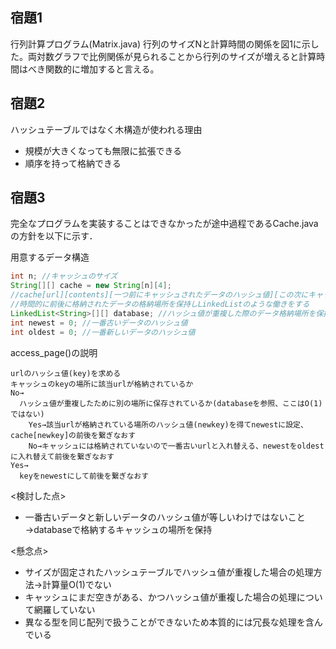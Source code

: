 ## 宿題1
行列計算プログラム(Matrix.java)
行列のサイズNと計算時間の関係を図1に示した。両対数グラフで比例関係が見られることから行列のサイズが増えると計算時間はべき関数的に増加すると言える。

## 宿題2
ハッシュテーブルではなく木構造が使われる理由
- 規模が大きくなっても無限に拡張できる
- 順序を持って格納できる

## 宿題3
完全なプログラムを実装することはできなかったが途中過程であるCache.javaの方針を以下に示す．

用意するデータ構造
```Java
int n; //キャッシュのサイズ
String[][] cache = new String[n][4]; 
//cache[url][contents][一つ前にキャッシュされたデータのハッシュ値][この次にキャッシュされたデータのハッシュ値]
//時間的に前後に格納されたデータの格納場所を保持しLinkedListのような働きをする
LinkedList<String>[][] database; //ハッシュ値が重複した際のデータ格納場所を保持するデータベース
int newest = 0; //一番古いデータのハッシュ値
int oldest = 0; //一番新しいデータのハッシュ値
```
access_page()の説明
```
urlのハッシュ値(key)を求める
キャッシュのkeyの場所に該当urlが格納されているか
No→
  ハッシュ値が重複したために別の場所に保存されているか(databaseを参照、ここはO(1)ではない)
    Yes→該当urlが格納されている場所のハッシュ値(newkey)を得てnewestに設定、cache[newkey]の前後を繋ぎなおす
    No→キャッシュには格納されていないので一番古いurlと入れ替える、newestをoldestに入れ替えて前後を繋ぎなおす
Yes→
  keyをnewestにして前後を繋ぎなおす
```
<検討した点>
- 一番古いデータと新しいデータのハッシュ値が等しいわけではないこと→databaseで格納するキャッシュの場所を保持

<懸念点>
- サイズが固定されたハッシュテーブルでハッシュ値が重複した場合の処理方法->計算量O(1)でない
- キャッシュにまだ空きがある、かつハッシュ値が重複した場合の処理について網羅していない
- 異なる型を同じ配列で扱うことができないため本質的には冗長な処理を含んでいる

